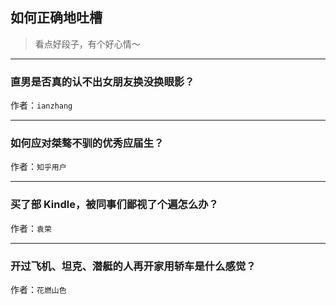 ## 如何正确地吐槽

> 看点好段子，有个好心情～


 
---

### 直男是否真的认不出女朋友换没换眼影？

> 


作者：`ianzhang`

---

### 如何应对桀骜不驯的优秀应届生？

> 


作者：`知乎用户`

---

### 买了部 Kindle，被同事们鄙视了个遍怎么办？

> 


作者：`袁荣`

---

### 开过飞机、坦克、潜艇的人再开家用轿车是什么感觉？

> 


作者：`花燃山色`